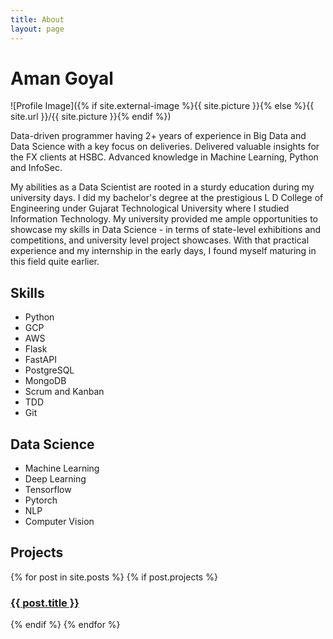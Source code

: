 ```yaml
---
title: About
layout: page
---
```


# Aman Goyal

![Profile Image]({% if site.external-image %}{{ site.picture }}{% else %}{{ site.url }}/{{ site.picture }}{% endif %})

<p>Data-driven programmer having 2+ years of experience in Big Data and Data Science with a key focus on deliveries. Delivered valuable insights for the FX clients at HSBC. Advanced knowledge in Machine Learning, Python and InfoSec.</p>


<p>My abilities as a Data Scientist are rooted in a sturdy education during my university days. I did my bachelor's degree at the prestigious L D College of Engineering under Gujarat Technological University where I studied Information Technology. My university provided me ample opportunities to showcase my skills in Data Science - in terms of state-level exhibitions and competitions, and university level project showcases. With that practical experience and my internship in the early days, I found myself maturing in this field quite earlier.</p>

<h2>Skills</h2>

<ul class="skill-list">
	<li>Python</li>
	<li>GCP</li>
	<li>AWS</li>
	<li>Flask</li>
	<li>FastAPI</li>
	<li>PostgreSQL</li>
	<li>MongoDB</li>
	<li>Scrum and Kanban</li>
	<li>TDD</li>
	<li>Git</li>
</ul>

<h2>Data Science</h2>

<ul class="skill-list">
	<li>Machine Learning</li>
	<li>Deep Learning</li>
	<li>Tensorflow</li>
	<li>Pytorch</li>
	<li>NLP</li>
	<li>Computer Vision</li>
</ul>

<h2>Projects</h2>

<section class="list">
    {% for post in site.posts %}
        {% if post.projects %}
            <div class="item">
                <a class="url" href="{% if post.externalLink %}{{ post.externalLink }}{% else %}{{ site.url }}{{ post.url }}{% endif %}">
                    <h3 class="title">{{ post.title }}</h3>
                </a>
            </div>
        {% endif %}
    {% endfor %}
</section>